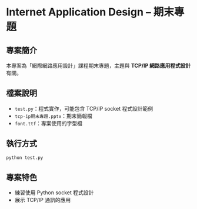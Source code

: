 # Internet Application Design – 期末專題

## 專案簡介
本專案為「網際網路應用設計」課程期末專題，主題與 **TCP/IP 網路應用程式設計** 有關。

## 檔案說明
- `test.py`：程式實作，可能包含 TCP/IP socket 程式設計範例  
- `tcp-ip期末專題.pptx`：期末簡報檔  
- `font.ttf`：專案使用的字型檔  

## 執行方式
```bash
python test.py
```

## 專案特色
- 練習使用 Python socket 程式設計
- 展示 TCP/IP 通訊的應用